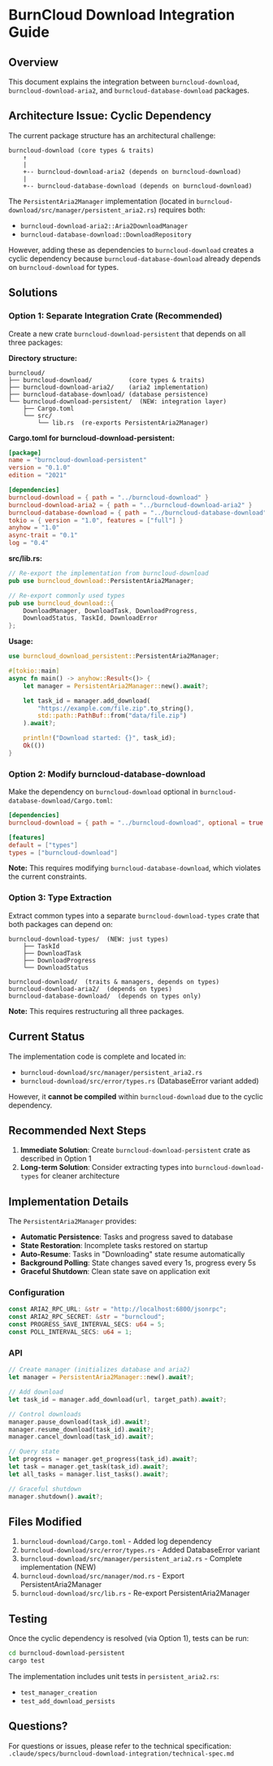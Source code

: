 # BurnCloud Download Integration Guide

## Overview

This document explains the integration between `burncloud-download`, `burncloud-download-aria2`, and `burncloud-database-download` packages.

## Architecture Issue: Cyclic Dependency

The current package structure has an architectural challenge:

```
burncloud-download (core types & traits)
    ↑
    |
    +-- burncloud-download-aria2 (depends on burncloud-download)
    |
    +-- burncloud-database-download (depends on burncloud-download)
```

The `PersistentAria2Manager` implementation (located in `burncloud-download/src/manager/persistent_aria2.rs`) requires both:
- `burncloud-download-aria2::Aria2DownloadManager`
- `burncloud-database-download::DownloadRepository`

However, adding these as dependencies to `burncloud-download` creates a cyclic dependency because `burncloud-database-download` already depends on `burncloud-download` for types.

## Solutions

### Option 1: Separate Integration Crate (Recommended)

Create a new crate `burncloud-download-persistent` that depends on all three packages:

**Directory structure:**
```
burncloud/
├── burncloud-download/          (core types & traits)
├── burncloud-download-aria2/    (aria2 implementation)
├── burncloud-database-download/ (database persistence)
└── burncloud-download-persistent/  (NEW: integration layer)
    ├── Cargo.toml
    └── src/
        └── lib.rs  (re-exports PersistentAria2Manager)
```

**Cargo.toml for burncloud-download-persistent:**
```toml
[package]
name = "burncloud-download-persistent"
version = "0.1.0"
edition = "2021"

[dependencies]
burncloud-download = { path = "../burncloud-download" }
burncloud-download-aria2 = { path = "../burncloud-download-aria2" }
burncloud-database-download = { path = "../burncloud-database-download" }
tokio = { version = "1.0", features = ["full"] }
anyhow = "1.0"
async-trait = "0.1"
log = "0.4"
```

**src/lib.rs:**
```rust
// Re-export the implementation from burncloud-download
pub use burncloud_download::PersistentAria2Manager;

// Re-export commonly used types
pub use burncloud_download::{
    DownloadManager, DownloadTask, DownloadProgress,
    DownloadStatus, TaskId, DownloadError
};
```

**Usage:**
```rust
use burncloud_download_persistent::PersistentAria2Manager;

#[tokio::main]
async fn main() -> anyhow::Result<()> {
    let manager = PersistentAria2Manager::new().await?;

    let task_id = manager.add_download(
        "https://example.com/file.zip".to_string(),
        std::path::PathBuf::from("data/file.zip")
    ).await?;

    println!("Download started: {}", task_id);
    Ok(())
}
```

### Option 2: Modify burncloud-database-download

Make the dependency on `burncloud-download` optional in `burncloud-database-download/Cargo.toml`:

```toml
[dependencies]
burncloud-download = { path = "../burncloud-download", optional = true }

[features]
default = ["types"]
types = ["burncloud-download"]
```

**Note:** This requires modifying `burncloud-database-download`, which violates the current constraints.

### Option 3: Type Extraction

Extract common types into a separate `burncloud-download-types` crate that both packages can depend on:

```
burncloud-download-types/  (NEW: just types)
    ├── TaskId
    ├── DownloadTask
    ├── DownloadProgress
    └── DownloadStatus

burncloud-download/  (traits & managers, depends on types)
burncloud-download-aria2/  (depends on types)
burncloud-database-download/  (depends on types only)
```

**Note:** This requires restructuring all three packages.

## Current Status

The implementation code is complete and located in:
- `burncloud-download/src/manager/persistent_aria2.rs`
- `burncloud-download/src/error/types.rs` (DatabaseError variant added)

However, it **cannot be compiled** within `burncloud-download` due to the cyclic dependency.

## Recommended Next Steps

1. **Immediate Solution**: Create `burncloud-download-persistent` crate as described in Option 1
2. **Long-term Solution**: Consider extracting types into `burncloud-download-types` for cleaner architecture

## Implementation Details

The `PersistentAria2Manager` provides:

- **Automatic Persistence**: Tasks and progress saved to database
- **State Restoration**: Incomplete tasks restored on startup
- **Auto-Resume**: Tasks in "Downloading" state resume automatically
- **Background Polling**: State changes saved every 1s, progress every 5s
- **Graceful Shutdown**: Clean state save on application exit

### Configuration

```rust
const ARIA2_RPC_URL: &str = "http://localhost:6800/jsonrpc";
const ARIA2_RPC_SECRET: &str = "burncloud";
const PROGRESS_SAVE_INTERVAL_SECS: u64 = 5;
const POLL_INTERVAL_SECS: u64 = 1;
```

### API

```rust
// Create manager (initializes database and aria2)
let manager = PersistentAria2Manager::new().await?;

// Add download
let task_id = manager.add_download(url, target_path).await?;

// Control downloads
manager.pause_download(task_id).await?;
manager.resume_download(task_id).await?;
manager.cancel_download(task_id).await?;

// Query state
let progress = manager.get_progress(task_id).await?;
let task = manager.get_task(task_id).await?;
let all_tasks = manager.list_tasks().await?;

// Graceful shutdown
manager.shutdown().await?;
```

## Files Modified

1. `burncloud-download/Cargo.toml` - Added log dependency
2. `burncloud-download/src/error/types.rs` - Added DatabaseError variant
3. `burncloud-download/src/manager/persistent_aria2.rs` - Complete implementation (NEW)
4. `burncloud-download/src/manager/mod.rs` - Export PersistentAria2Manager
5. `burncloud-download/src/lib.rs` - Re-export PersistentAria2Manager

## Testing

Once the cyclic dependency is resolved (via Option 1), tests can be run:

```bash
cd burncloud-download-persistent
cargo test
```

The implementation includes unit tests in `persistent_aria2.rs`:
- `test_manager_creation`
- `test_add_download_persists`

## Questions?

For questions or issues, please refer to the technical specification:
`.claude/specs/burncloud-download-integration/technical-spec.md`
